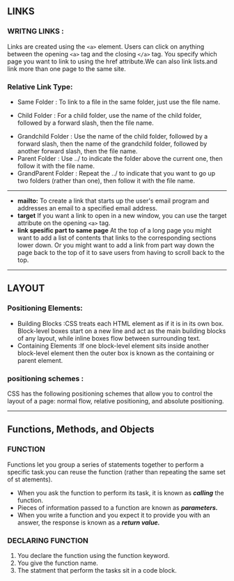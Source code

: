 
## **LINKS**
### WRITNG LINKS :
Links are created using the `<a>` element. Users can click on anything
between the opening `<a>` tag and the closing `</a>` tag. You specify
which page you want to link to using the href attribute.We can also link lists.and link more than one page to the same site.
### Relative Link Type:
* Same Folder :
To link to a file in the same folder, just use the file
name. 
+ Child Folder :
For a child folder, use the name of the child folder,
followed by a forward slash, then the file name.
* Grandchild Folder :
Use the name of the child folder, followed by a
forward slash, then the name of the grandchild
folder, followed by another forward slash, then the
file name.
* Parent Folder :
Use ../ to indicate the folder above the current one,
then follow it with the file name.
* GrandParent Folder :
Repeat the ../ to indicate that you want to go up
two folders (rather than one), then follow it with the
file name.
***
* **mailto:** To create a link that starts up
the user's email program and
addresses an email to a specified
email address.
* **target**
If you want a link to open in a
new window, you can use the
target attribute on the opening
`<a>` tag.
* **link spesific part to same page** At the top of a long page
you might want to add a list
of contents that links to the
corresponding sections lower
down. Or you might want to add
a link from part way down the
page back to the top of it to save
users from having to scroll back
to the top.
***
## **LAYOUT**
### Positioning Elements:
* Building Blocks :CSS treats each HTML element as if it is in its
own box. Block-level boxes start on a new line and act as the main building blocks
of any layout, while inline boxes flow between surrounding text.
* Containing Elements :If one block-level element sits inside another
block-level element then the outer box is
known as the containing or parent element.

### positioning schemes :
CSS has the following positioning schemes that allow you to control
the layout of a page: normal flow, relative positioning, and absolute
positioning.
***
## **Functions, Methods, and Objects**
### **FUNCTION**
Functions let you group a series of statements together to perform a
specific task.you can
reuse the function (rather than repeating the same set of st atements).
* When you ask the function to perform its task, it is known as ***calling*** the function.
* Pieces of information passed to a function are known as ***parameters.***
* When you write a function and you expect it to provide you with an answer, the response is known as a ***return value.***

### **DECLARING FUNCTION**
1. You declare the function using the function keyword.
2. You give the function name.
3. The statment that perform the tasks sit in a code block.

